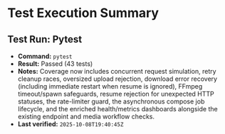 # Test Execution Summary

## Test Run: Pytest
- **Command:** `pytest`
- **Result:** Passed (43 tests)
- **Notes:** Coverage now includes concurrent request simulation, retry cleanup races, oversized upload rejection, download error recovery (including immediate restart when resume is ignored), FFmpeg timeout/spawn safeguards, resume rejection for unexpected HTTP statuses, the rate-limiter guard, the asynchronous compose job lifecycle, and the enriched health/metrics dashboards alongside the existing endpoint and media workflow checks.
- **Last verified:** `2025-10-08T19:40:45Z`
